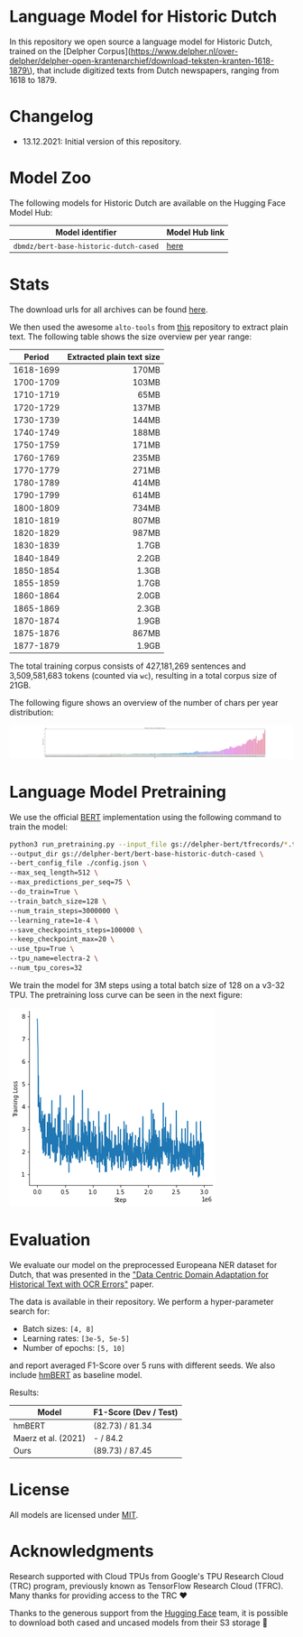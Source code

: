 # Language Model for Historic Dutch

In this repository we open source a language model for Historic Dutch, trained on the
[Delpher Corpus](https://www.delpher.nl/over-delpher/delpher-open-krantenarchief/download-teksten-kranten-1618-1879\),
that include digitized texts from Dutch newspapers, ranging from 1618 to 1879.

# Changelog

* 13.12.2021: Initial version of this repository.

# Model Zoo

The following models for Historic Dutch are available on the Hugging Face Model Hub:

| Model identifier                       | Model Hub link
| -------------------------------------- | -------------------------------------------------------------------
| `dbmdz/bert-base-historic-dutch-cased` | [here](https://huggingface.co/dbmdz/bert-base-historic-dutch-cased)

# Stats

The download urls for all archives can be found [here](delpher-corpus.urls).

We then used the awesome `alto-tools` from [this](https://github.com/cneud/alto-tools)
repository to extract plain text. The following table shows the size overview per year range:

| Period    | Extracted plain text size
| --------- | -------------------------:
| 1618-1699 | 170MB
| 1700-1709 | 103MB
| 1710-1719 |  65MB
| 1720-1729 | 137MB
| 1730-1739 | 144MB
| 1740-1749 | 188MB
| 1750-1759 | 171MB
| 1760-1769 | 235MB
| 1770-1779 | 271MB
| 1780-1789 | 414MB
| 1790-1799 | 614MB
| 1800-1809 | 734MB
| 1810-1819 | 807MB
| 1820-1829 | 987MB
| 1830-1839 | 1.7GB
| 1840-1849 | 2.2GB
| 1850-1854 | 1.3GB
| 1855-1859 | 1.7GB
| 1860-1864 | 2.0GB
| 1865-1869 | 2.3GB
| 1870-1874 | 1.9GB
| 1875-1876 | 867MB
| 1877-1879 | 1.9GB

The total training corpus consists of 427,181,269 sentences and 3,509,581,683 tokens (counted via `wc`),
resulting in a total corpus size of 21GB.

The following figure shows an overview of the number of chars per year distribution:

![Delpher Corpus Stats](figures/delpher_corpus_stats.png)

# Language Model Pretraining

We use the official [BERT](https://github.com/google-research/bert) implementation using the following command
to train the model:

```bash
python3 run_pretraining.py --input_file gs://delpher-bert/tfrecords/*.tfrecord \
--output_dir gs://delpher-bert/bert-base-historic-dutch-cased \
--bert_config_file ./config.json \
--max_seq_length=512 \
--max_predictions_per_seq=75 \
--do_train=True \
--train_batch_size=128 \
--num_train_steps=3000000 \
--learning_rate=1e-4 \
--save_checkpoints_steps=100000 \
--keep_checkpoint_max=20 \
--use_tpu=True \
--tpu_name=electra-2 \
--num_tpu_cores=32
```

We train the model for 3M steps using a total batch size of 128 on a v3-32 TPU. The pretraining loss curve can be seen
in the next figure:

![Delpher Pretraining Loss Curve](figures/training_loss.png)

# Evaluation

We evaluate our model on the preprocessed Europeana NER dataset for Dutch, that was presented in the
["Data Centric Domain Adaptation for Historical Text with OCR Errors"](https://github.com/stefan-it/historic-domain-adaptation-icdar) paper.

The data is available in their repository. We perform a hyper-parameter search for:

* Batch sizes: `[4, 8]`
* Learning rates: `[3e-5, 5e-5]`
* Number of epochs: `[5, 10]`

and report averaged F1-Score over 5 runs with different seeds. We also include [hmBERT](https://github.com/stefan-it/clef-hipe/blob/main/hlms.md) as baseline model.

Results:

| Model               | F1-Score (Dev / Test)
| ------------------- | ---------------------
| hmBERT              | (82.73) / 81.34
| Maerz et al. (2021) | - / 84.2
| Ours                | (89.73) / 87.45

# License

All models are licensed under [MIT](LICENSE).

# Acknowledgments

Research supported with Cloud TPUs from Google's TPU Research Cloud (TRC) program, previously known as
TensorFlow Research Cloud (TFRC). Many thanks for providing access to the TRC ❤️

Thanks to the generous support from the [Hugging Face](https://huggingface.co/) team,
it is possible to download both cased and uncased models from their S3 storage 🤗
